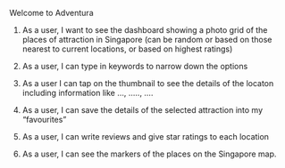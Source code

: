 Welcome to Adventura

1. As a user, I want to see the dashboard showing a photo grid of the places of attraction in Singapore (can be random or based on those nearest to current locations, or based on highest ratings)

2. As a user, I can type in keywords to narrow down the options

3. As a user I can tap on the thumbnail to see the details of the locaton including information like …, ….., ….

4. As a user, I can save the details of the selected attraction into my “favourites”

5. As a user, I can write reviews and give star ratings to each location

6. As a user, I can see the markers of the places on the Singapore map.
